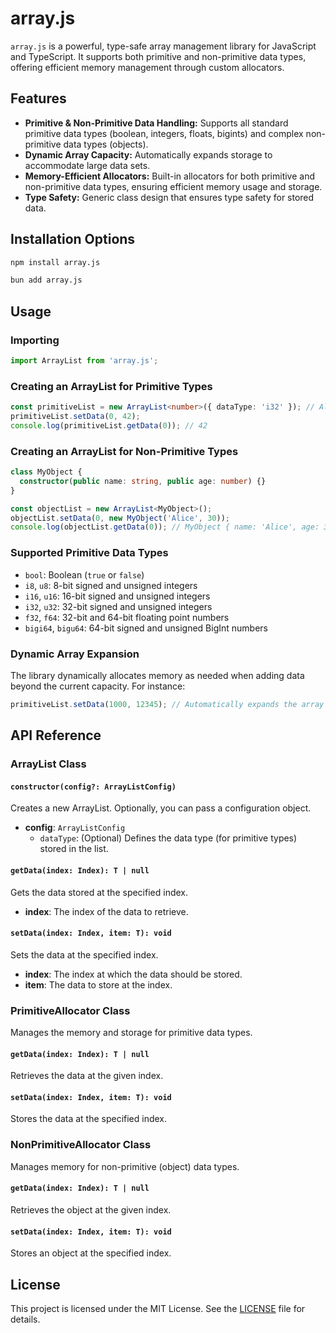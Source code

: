 # array.js

`array.js` is a powerful, type-safe array management library for JavaScript and TypeScript. It supports both primitive and non-primitive data types, offering efficient memory management through custom allocators.

## Features

- **Primitive & Non-Primitive Data Handling:** Supports all standard primitive data types (boolean, integers, floats, bigints) and complex non-primitive data types (objects).
- **Dynamic Array Capacity:** Automatically expands storage to accommodate large data sets.
- **Memory-Efficient Allocators:** Built-in allocators for both primitive and non-primitive data types, ensuring efficient memory usage and storage.
- **Type Safety:** Generic class design that ensures type safety for stored data.

## Installation Options

```bash
npm install array.js
```

```bash
bun add array.js
```

## Usage

### Importing

```typescript
import ArrayList from 'array.js';
```

### Creating an ArrayList for Primitive Types

```typescript
const primitiveList = new ArrayList<number>({ dataType: 'i32' }); // Allocates memory for 32-bit signed integers
primitiveList.setData(0, 42);
console.log(primitiveList.getData(0)); // 42
```

### Creating an ArrayList for Non-Primitive Types

```typescript
class MyObject {
  constructor(public name: string, public age: number) {}
}

const objectList = new ArrayList<MyObject>();
objectList.setData(0, new MyObject('Alice', 30));
console.log(objectList.getData(0)); // MyObject { name: 'Alice', age: 30 }
```

### Supported Primitive Data Types

- `bool`: Boolean (`true` or `false`)
- `i8`, `u8`: 8-bit signed and unsigned integers
- `i16`, `u16`: 16-bit signed and unsigned integers
- `i32`, `u32`: 32-bit signed and unsigned integers
- `f32`, `f64`: 32-bit and 64-bit floating point numbers
- `bigi64`, `bigu64`: 64-bit signed and unsigned BigInt numbers

### Dynamic Array Expansion

The library dynamically allocates memory as needed when adding data beyond the current capacity. For instance:

```typescript
primitiveList.setData(1000, 12345); // Automatically expands the array capacity if needed
```

## API Reference

### ArrayList Class

#### `constructor(config?: ArrayListConfig)`

Creates a new ArrayList. Optionally, you can pass a configuration object.

- **config**: `ArrayListConfig`
  - `dataType`: (Optional) Defines the data type (for primitive types) stored in the list.

#### `getData(index: Index): T | null`

Gets the data stored at the specified index.

- **index**: The index of the data to retrieve.

#### `setData(index: Index, item: T): void`

Sets the data at the specified index.

- **index**: The index at which the data should be stored.
- **item**: The data to store at the index.

### PrimitiveAllocator Class

Manages the memory and storage for primitive data types.

#### `getData(index: Index): T | null`

Retrieves the data at the given index.

#### `setData(index: Index, item: T): void`

Stores the data at the specified index.

### NonPrimitiveAllocator Class

Manages memory for non-primitive (object) data types.

#### `getData(index: Index): T | null`

Retrieves the object at the given index.

#### `setData(index: Index, item: T): void`

Stores an object at the specified index.

## License

This project is licensed under the MIT License. See the [LICENSE](https://github.com/icanvardar/array.js/blob/main/LICENSE) file for details.
